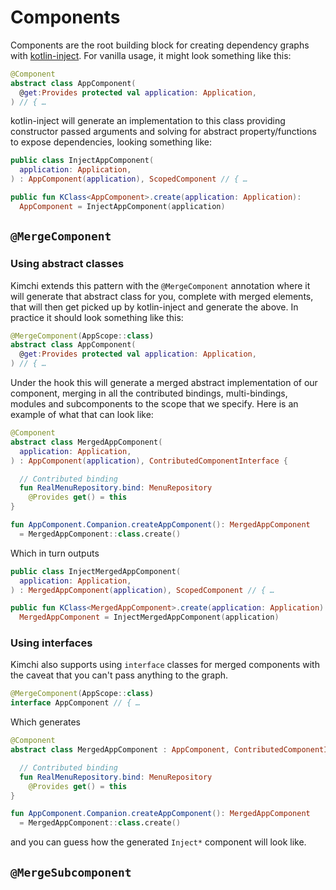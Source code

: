 Components
==========

Components are the root building block for creating dependency graphs with [kotlin-inject](https://github.com/evant/kotlin-inject). For vanilla usage, it might look something like this:

```kotlin
@Component
abstract class AppComponent(
  @get:Provides protected val application: Application,
) // { …
```

kotlin-inject will generate an implementation to this class providing constructor passed arguments and solving for abstract property/functions to expose dependencies, looking something like:

```kotlin
public class InjectAppComponent(
  application: Application,
) : AppComponent(application), ScopedComponent // { …

public fun KClass<AppComponent>.create(application: Application):
  AppComponent = InjectAppComponent(application)
```

## **`@MergeComponent`**

### Using abstract classes

Kimchi extends this pattern with the `@MergeComponent` annotation where it will generate that abstract class for you, complete with merged elements, that will then get picked up by kotlin-inject and generate the above. In practice it should look something like this:

```kotlin
@MergeComponent(AppScope::class)
abstract class AppComponent(
  @get:Provides protected val application: Application,
) // { …
```

Under the hook this will generate a merged abstract implementation of our component, merging in all the contributed bindings, multi-bindings, modules and subcomponents to the scope that we specify. Here is an example of what that can look like:

```kotlin
@Component
abstract class MergedAppComponent(
  application: Application,
) : AppComponent(application), ContributedComponentInterface {

  // Contributed binding
  fun RealMenuRepository.bind: MenuRepository
    @Provides get() = this
}

fun AppComponent.Companion.createAppComponent(): MergedAppComponent
  = MergedAppComponent::class.create()
```

Which in turn outputs

```kotlin
public class InjectMergedAppComponent(
  application: Application,
) : MergedAppComponent(application), ScopedComponent // { …

public fun KClass<MergedAppComponent>.create(application: Application):
  MergedAppComponent = InjectMergedAppComponent(application)
```

### Using interfaces

Kimchi also supports using `interface` classes for merged components with the caveat that you can't pass anything to the graph.

```kotlin
@MergeComponent(AppScope::class)
interface AppComponent // { …
```

Which generates

```kotlin
@Component
abstract class MergedAppComponent : AppComponent, ContributedComponentInterface {

  // Contributed binding
  fun RealMenuRepository.bind: MenuRepository
    @Provides get() = this
}

fun AppComponent.Companion.createAppComponent(): MergedAppComponent
  = MergedAppComponent::class.create()
```

and you can guess how the generated `Inject*` component will look like.

## **`@MergeSubcomponent`**



